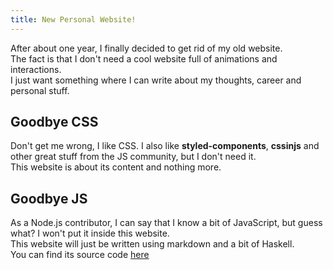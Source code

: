 ```yaml
---
title: New Personal Website!
---
```


After about one year, I finally decided to get rid of my old website. <br />
The fact is that I don't need a cool website full of animations and interactions. <br />
I just want something where I can write about my thoughts, career and personal stuff.

## Goodbye CSS
Don't get me wrong, I like CSS. I also like **styled-components**, **cssinjs** and other great stuff from the JS community, but I don't need it. <br />
This website is about its content and nothing more.

## Goodbye JS
As a Node.js contributor, I can say that I know a bit of JavaScript, but guess what? I won't put it inside this website. <br />
This website will just be written using markdown and a bit of Haskell. <br />
You can find its source code [here](https://github.com/micheleriva/personal-website)